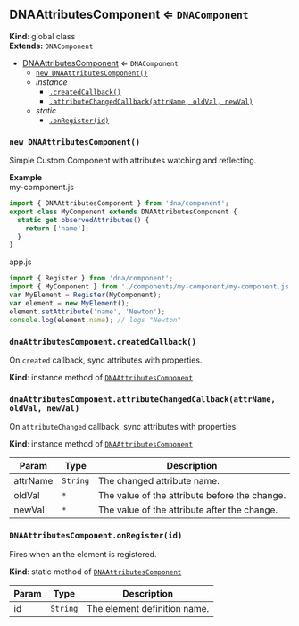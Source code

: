 <a name="DNAAttributesComponent"></a>

## DNAAttributesComponent ⇐ <code>DNAComponent</code>
**Kind**: global class  
**Extends:** <code>DNAComponent</code>  

* [DNAAttributesComponent](#DNAAttributesComponent) ⇐ <code>DNAComponent</code>
    * [`new DNAAttributesComponent()`](#new_DNAAttributesComponent_new)
    * _instance_
        * [`.createdCallback()`](#DNAAttributesComponent+createdCallback)
        * [`.attributeChangedCallback(attrName, oldVal, newVal)`](#DNAAttributesComponent+attributeChangedCallback)
    * _static_
        * [`.onRegister(id)`](#DNAAttributesComponent.onRegister)

<a name="new_DNAAttributesComponent_new"></a>

### `new DNAAttributesComponent()`
Simple Custom Component with attributes watching and reflecting.

**Example**  
my-component.js
```js
import { DNAAttributesComponent } from 'dna/component';
export class MyComponent extends DNAAttributesComponent {
  static get observedAttributes() {
    return ['name'];
  }
}
```
app.js
```js
import { Register } from 'dna/component';
import { MyComponent } from './components/my-component/my-component.js';
var MyElement = Register(MyComponent);
var element = new MyElement();
element.setAttribute('name', 'Newton');
console.log(element.name); // logs "Newton"
```
<a name="DNAAttributesComponent+createdCallback"></a>

### `dnaAttributesComponent.createdCallback()`
On `created` callback, sync attributes with properties.

**Kind**: instance method of <code>[DNAAttributesComponent](#DNAAttributesComponent)</code>  
<a name="DNAAttributesComponent+attributeChangedCallback"></a>

### `dnaAttributesComponent.attributeChangedCallback(attrName, oldVal, newVal)`
On `attributeChanged` callback, sync attributes with properties.

**Kind**: instance method of <code>[DNAAttributesComponent](#DNAAttributesComponent)</code>  

| Param | Type | Description |
| --- | --- | --- |
| attrName | <code>String</code> | The changed attribute name. |
| oldVal | <code>\*</code> | The value of the attribute before the change. |
| newVal | <code>\*</code> | The value of the attribute after the change. |

<a name="DNAAttributesComponent.onRegister"></a>

### `DNAAttributesComponent.onRegister(id)`
Fires when an the element is registered.

**Kind**: static method of <code>[DNAAttributesComponent](#DNAAttributesComponent)</code>  

| Param | Type | Description |
| --- | --- | --- |
| id | <code>String</code> | The element definition name. |

